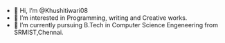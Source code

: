 - 👋 Hi, I’m @Khushitiwari08
- 👀 I’m interested in Programming, writing and Creative works.
- 🌱 I’m currently pursuing B.Tech in Computer Science Engeneering from SRMIST,Chennai.


<!---
Khushitiwari08/Khushitiwari08 is a ✨ special ✨ repository because its `README.md` (this file) appears on your GitHub profile.
You can click the Preview link to take a look at your changes.
--->
